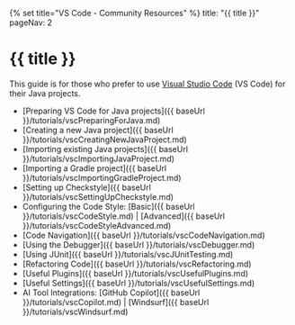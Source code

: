 {% set title="VS Code - Community Resources" %}
<frontmatter>
  title: "{{ title }}"
  pageNav: 2
</frontmatter>

<include src="../common/common-fragments.md#wip-warning" />

# {{ title }}

This guide is for those who prefer to use [Visual Studio Code](https://code.visualstudio.com/) (VS Code) for their Java projects.

<div id="vscode-sub-topics">

* [Preparing VS Code for Java projects]({{ baseUrl }}/tutorials/vscPreparingForJava.md)
* [Creating a new Java project]({{ baseUrl }}/tutorials/vscCreatingNewJavaProject.md)
* [Importing existing Java projects]({{ baseUrl }}/tutorials/vscImportingJavaProject.md)
* [Importing a Gradle project]({{ baseUrl }}/tutorials/vscImportingGradleProject.md)
* [Setting up Checkstyle]({{ baseUrl }}/tutorials/vscSettingUpCheckstyle.md)
* Configuring the Code Style: [Basic]({{ baseUrl }}/tutorials/vscCodeStyle.md) | [Advanced]({{ baseUrl }}/tutorials/vscCodeStyleAdvanced.md)
* [Code Navigation]({{ baseUrl }}/tutorials/vscCodeNavigation.md)
* [Using the Debugger]({{ baseUrl }}/tutorials/vscDebugger.md)
* [Using JUnit]({{ baseUrl }}/tutorials/vscJUnitTesting.md)
* [Refactoring Code]({{ baseUrl }}/tutorials/vscRefactoring.md)
* [Useful Plugins]({{ baseUrl }}/tutorials/vscUsefulPlugins.md)
* [Useful Settings]({{ baseUrl }}/tutorials/vscUsefulSettings.md)
* AI Tool Integrations: [GitHub Copilot]({{ baseUrl }}/tutorials/vscCopilot.md) | [Windsurf]({{ baseUrl }}/tutorials/vscWindsurf.md)
</div>
